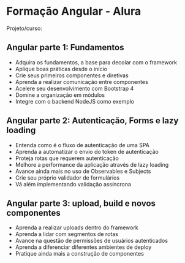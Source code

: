 # Formação Angular - Alura

Projeto/curso:  

## Angular parte 1: Fundamentos
- Adquira os fundamentos, a base para decolar com o framework
- Aplique boas práticas desde o início
- Crie seus primeiros componentes e diretivas
- Aprenda a realizar comunicação entre componentes
- Acelere seu desenvolvimento com Bootstrap 4
- Domine a organização em módulos
- Integre com o backend NodeJS como exemplo

## Angular parte 2: Autenticação, Forms e lazy loading
- Entenda como é o fluxo de autenticação de uma SPA
- Aprenda a automatizar o envio do token de autenticação
- Proteja rotas que requerem autenticação
- Melhore a performance da aplicação através de lazy loading
- Avance ainda mais no uso de Observables e Subjects
- Crie seu próprio validador de formulários
- Vá além implementando validação assíncrona

## Angular parte 3: upload, build e novos componentes
- Aprenda a realizar uploads dentro do framework
- Aprenda a lidar com segmentos de rotas
- Avance na questão de permissões de usuários autenticados
- Aprenda a diferenciar diferentes ambientes de deploy
- Pratique ainda mais a construção de componentes